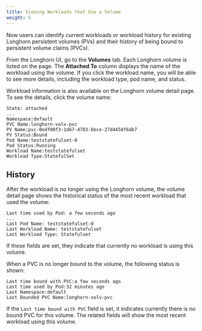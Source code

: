 ```yaml
---
title: Viewing Workloads that Use a Volume
weight: 5
---
```


Now users can identify current workloads or workload history for existing Longhorn persistent volumes (PVs) and their history of being bound to persistent volume claims (PVCs).

From the Longhorn UI, go to the **Volumes** tab. Each Longhorn volume is listed on the page. The **Attached To** column displays the name of the workload using the volume. If you click the workload name, you will be able to see more details, including the workload type, pod name, and status.

Workload information is also available on the Longhorn volume detail page. To see the details, click the volume name:

```
State: attached
...
Namespace:default
PVC Name:longhorn-volv-pvc
PV Name:pvc-0edf00f3-1d67-4783-bbce-27d4458f6db7
PV Status:Bound
Pod Name:teststatefulset-0
Pod Status:Running
Workload Name:teststatefulset
Workload Type:StatefulSet
```

## History

After the workload is no longer using the Longhorn volume, the volume detail page shows the historical status of the most recent workload that used the volume:

```
Last time used by Pod: a few seconds ago
...
Last Pod Name: teststatefulset-0
Last Workload Name: teststatefulset
Last Workload Type: Statefulset
```

If these fields are set, they indicate that currently no workload is using this volume.

When a PVC is no longer bound to the volume, the following status is shown:

```
Last time bound with PVC:a few seconds ago
Last time used by Pod:32 minutes ago
Last Namespace:default
Last Bounded PVC Name:longhorn-volv-pvc
```

If the `Last time bound with PVC` field is set, it indicates currently there is no bound PVC for this volume. The related fields will show the most recent workload using this volume.
